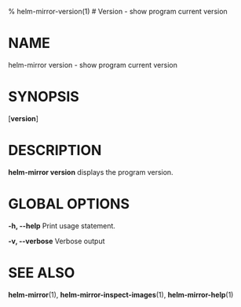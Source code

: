 % helm-mirror-version(1) # Version - show program current version
# NAME
helm-mirror version - show program current version

# SYNOPSIS
[**version**]

# DESCRIPTION
**helm-mirror version** displays the program version.

# GLOBAL OPTIONS

**-h, --help**
  Print usage statement.

**-v, --verbose**
  Verbose output

# SEE ALSO
**helm-mirror**(1),
**helm-mirror-inspect-images**(1),
**helm-mirror-help**(1)
